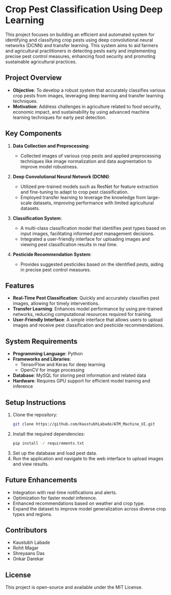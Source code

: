 # Crop Pest Classification Using Deep Learning

This project focuses on building an efficient and automated system for identifying and classifying crop pests using deep convolutional neural networks (DCNN) and transfer learning. This system aims to aid farmers and agricultural practitioners in detecting pests early and implementing precise pest control measures, enhancing food security and promoting sustainable agricultural practices.

## Project Overview

- **Objective**: To develop a robust system that accurately classifies various crop pests from images, leveraging deep learning and transfer learning techniques.
- **Motivation**: Address challenges in agriculture related to food security, economic impact, and sustainability by using advanced machine learning techniques for early pest detection.

## Key Components

1. **Data Collection and Preprocessing**:
   - Collected images of various crop pests and applied preprocessing techniques like image normalization and data augmentation to improve model robustness.

2. **Deep Convolutional Neural Network (DCNN)**:
   - Utilized pre-trained models such as ResNet for feature extraction and fine-tuning to adapt to crop pest classification.
   - Employed transfer learning to leverage the knowledge from large-scale datasets, improving performance with limited agricultural datasets.

3. **Classification System**:
   - A multi-class classification model that identifies pest types based on input images, facilitating informed pest management decisions.
   - Integrated a user-friendly interface for uploading images and viewing pest classification results in real time.

4. **Pesticide Recommendation System**:
   - Provides suggested pesticides based on the identified pests, aiding in precise pest control measures.

## Features

- **Real-Time Pest Classification**: Quickly and accurately classifies pest images, allowing for timely interventions.
- **Transfer Learning**: Enhances model performance by using pre-trained networks, reducing computational resources required for training.
- **User-Friendly Interface**: A simple interface that allows users to upload images and receive pest classification and pesticide recommendations.

## System Requirements

- **Programming Language**: Python
- **Frameworks and Libraries**:
  - TensorFlow and Keras for deep learning
  - OpenCV for image processing
- **Database**: MySQL for storing pest information and related data
- **Hardware**: Requires GPU support for efficient model training and inference

## Setup Instructions

1. Clone the repository:
   ```bash
   git clone https://github.com/KaustubhLabade/ATM_Machine_UI.git
   ```
2. Install the required dependencies:
   ```bash
   pip install -r requirements.txt
   ```
3. Set up the database and load pest data.
4. Run the application and navigate to the web interface to upload images and view results.

## Future Enhancements

- Integration with real-time notifications and alerts.
- Optimization for faster model inference.
- Enhanced recommendations based on weather and crop type.
- Expand the dataset to improve model generalization across diverse crop types and regions.

## Contributors

- Kaustubh Labade
- Rohit Magar
- Shreyaans Das
- Onkar Darekar

## License

This project is open-source and available under the MIT License.

